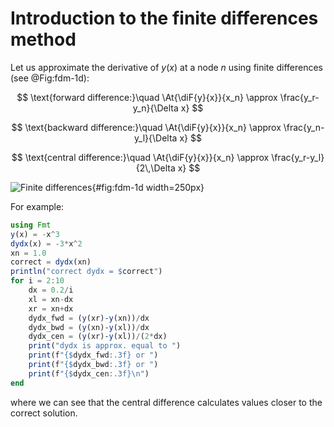# Introduction to the finite differences method

Let us approximate the derivative of $y(x)$ at a node $n$ using finite differences (see @Fig:fdm-1d):

$$
\text{forward difference:}\quad
\At{\diF{y}{x}}{x_n} \approx \frac{y_r-y_n}{\Delta x}
$$

$$
\text{backward difference:}\quad
\At{\diF{y}{x}}{x_n} \approx \frac{y_n-y_l}{\Delta x}
$$

$$
\text{central difference:}\quad
\At{\diF{y}{x}}{x_n} \approx \frac{y_r-y_l}{2\,\Delta x}
$$

![Finite differences](figures/fdm-1d.png){#fig:fdm-1d width=250px}

For example:

```julia {.julia .cb.nb}
using Fmt
y(x) = -x^3
dydx(x) = -3*x^2
xn = 1.0
correct = dydx(xn)
println("correct dydx = $correct")
for i = 2:10
    dx = 0.2/i
    xl = xn-dx
    xr = xn+dx
    dydx_fwd = (y(xr)-y(xn))/dx
    dydx_bwd = (y(xn)-y(xl))/dx
    dydx_cen = (y(xr)-y(xl))/(2*dx)
    print("dydx is approx. equal to ")
    print(f"{$dydx_fwd:.3f} or ")
    print(f"{$dydx_bwd:.3f} or ")
    print(f"{$dydx_cen:.3f}\n")
end
```

where we can see that the central difference calculates values closer to the correct solution.
